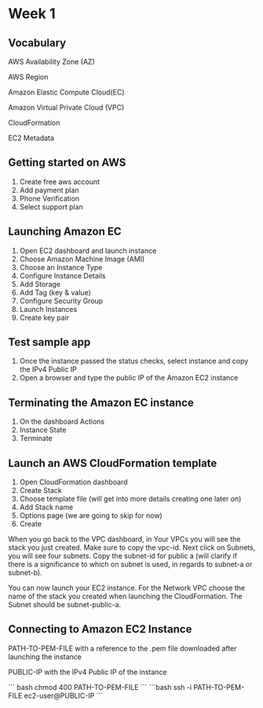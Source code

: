# Week 1

## Vocabulary
<p>AWS Availability Zone (AZ)</p>
<p>AWS Region</p>
<p>Amazon Elastic Compute Cloud(EC)</p>
<p>Amazon Virtual Private Cloud (VPC)</p>
<p>CloudFormation</p>
<p>EC2 Metadata</p>


## Getting started on AWS
1. Create free aws account
2. Add payment plan
3. Phone Verification
4. Select support plan

## Launching Amazon EC
1. Open EC2 dashboard and launch instance
2. Choose Amazon Machine Image (AMI)
3. Choose an Instance Type
4. Configure Instance Details
5. Add Storage
6. Add Tag (key & value)
7. Configure Security Group
8. Launch Instances
9. Create key pair

## Test sample app
1. Once the instance passed the status checks, select instance and copy the IPv4 Public IP
2. Open a browser and type the public IP of the Amazon EC2 instance

## Terminating the Amazon EC instance
1. On the dashboard Actions
2. Instance State
3. Terminate

## Launch an AWS CloudFormation template
1. Open CloudFormation dashboard
2. Create Stack
3. Choose template file (will get into more details creating one later on)
4. Add Stack name
5. Options page (we are going to skip for now)
6. Create

When you go back to the VPC dashboard, in Your VPCs you will see the stack you just created. Make sure to copy the vpc-id. 
Next click on Subnets, you will see four subnets. Copy the subnet-id for public a (will clarify if there is a significance 
to which on subnet is used, in regards to subnet-a or subnet-b).

You can now launch your EC2 instance. For the Network VPC choose the name of the stack you created when launching
the CloudFormation. The Subnet should be subnet-public-a.

## Connecting to Amazon EC2 Instance
<p>PATH-TO-PEM-FILE with a reference to the .pem file downloaded after launching the instance</p>
<p>PUBLIC-IP with the IPv4 Public IP of the instance</p>
``` bash
chmod 400 PATH-TO-PEM-FILE 
```
```bash
ssh -i PATH-TO-PEM-FILE ec2-user@PUBLIC-IP 
```
